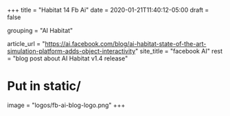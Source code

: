 +++
title = "Habitat 14 Fb Ai"
date = 2020-01-21T11:40:12-05:00
draft = false

grouping = "AI Habitat"

article_url = "https://ai.facebook.com/blog/ai-habitat-state-of-the-art-simulation-platform-adds-object-interactivity"
site_title = "facebook AI"
rest = "blog post about AI Habitat v1.4 release"

# Put in static/
image = "logos/fb-ai-blog-logo.png"
+++
